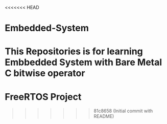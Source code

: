 <<<<<<< HEAD
# Embedded-System

This Repositories is for learning Embbedded System with Bare Metal C bitwise operator 
=======
# FreeRTOS Project 
>>>>>>> 81c8658 (Initial commit with README)
